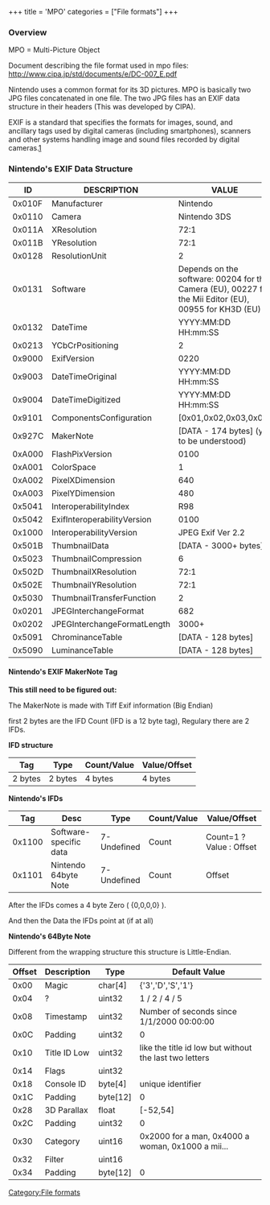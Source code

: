 +++
title = 'MPO'
categories = ["File formats"]
+++

### Overview

MPO = Multi-Picture Object

Document describing the file format used in mpo files:
<http://www.cipa.jp/std/documents/e/DC-007_E.pdf>

Nintendo uses a common format for its 3D pictures. MPO is basically two
JPG files concatenated in one file. The two JPG files has an EXIF data
structure in their headers (This was developed by CIPA).

EXIF is a standard that specifies the formats for images, sound, and
ancillary tags used by digital cameras (including smartphones), scanners
and other systems handling image and sound files recorded by digital
cameras.[1](http://en.wikipedia.org/wiki/Exchangeable_image_file_format)

### Nintendo's EXIF Data Structure

| ID     | DESCRIPTION                 | VALUE                                                                                                  |
|--------|-----------------------------|--------------------------------------------------------------------------------------------------------|
| 0x010F | Manufacturer                | Nintendo                                                                                               |
| 0x0110 | Camera                      | Nintendo 3DS                                                                                           |
| 0x011A | XResolution                 | 72:1                                                                                                   |
| 0x011B | YResolution                 | 72:1                                                                                                   |
| 0x0128 | ResolutionUnit              | 2                                                                                                      |
| 0x0131 | Software                    | Depends on the software: 00204 for the Camera (EU), 00227 for the Mii Editor (EU), 00955 for KH3D (EU) |
| 0x0132 | DateTime                    | YYYY:MM:DD HH:mm:SS                                                                                    |
| 0x0213 | YCbCrPositioning            | 2                                                                                                      |
| 0x9000 | ExifVersion                 | 0220                                                                                                   |
| 0x9003 | DateTimeOriginal            | YYYY:MM:DD HH:mm:SS                                                                                    |
| 0x9004 | DateTimeDigitized           | YYYY:MM:DD HH:mm:SS                                                                                    |
| 0x9101 | ComponentsConfiguration     | \[0x01,0x02,0x03,0x00\]                                                                                |
| 0x927C | MakerNote                   | \[DATA - 174 bytes\] (yet to be understood)                                                            |
| 0xA000 | FlashPixVersion             | 0100                                                                                                   |
| 0xA001 | ColorSpace                  | 1                                                                                                      |
| 0xA002 | PixelXDimension             | 640                                                                                                    |
| 0xA003 | PixelYDimension             | 480                                                                                                    |
| 0x5041 | InteroperabilityIndex       | R98                                                                                                    |
| 0x5042 | ExifInteroperabilityVersion | 0100                                                                                                   |
| 0x1000 | InteroperabilityVersion     | JPEG Exif Ver 2.2                                                                                      |
| 0x501B | ThumbnailData               | \[DATA - 3000+ bytes\]                                                                                 |
| 0x5023 | ThumbnailCompression        | 6                                                                                                      |
| 0x502D | ThumbnailXResolution        | 72:1                                                                                                   |
| 0x502E | ThumbnailYResolution        | 72:1                                                                                                   |
| 0x5030 | ThumbnailTransferFunction   | 2                                                                                                      |
| 0x0201 | JPEGInterchangeFormat       | 682                                                                                                    |
| 0x0202 | JPEGInterchangeFormatLength | 3000+                                                                                                  |
| 0x5091 | ChrominanceTable            | \[DATA - 128 bytes\]                                                                                   |
| 0x5090 | LuminanceTable              | \[DATA - 128 bytes\]                                                                                   |

#### Nintendo's EXIF MakerNote Tag

**This still need to be figured out:**

The MakerNote is made with Tiff Exif information (Big Endian)

first 2 bytes are the IFD Count (IFD is a 12 byte tag), Regulary there
are 2 IFDs.

**IFD structure**

| Tag     | Type    | Count/Value | Value/Offset |
|---------|---------|-------------|--------------|
| 2 bytes | 2 bytes | 4 bytes     | 4 bytes      |

**Nintendo's IFDs**

| Tag    | Desc                   | Type        | Count/Value | Value/Offset             |
|--------|------------------------|-------------|-------------|--------------------------|
| 0x1100 | Software-specific data | 7-Undefined | Count       | Count=1 ? Value : Offset |
| 0x1101 | Nintendo 64byte Note   | 7-Undefined | Count       | Offset                   |

After the IFDs comes a 4 byte Zero ( {0,0,0,0} ).

And then the Data the IFDs point at (if at all)

**Nintendo's 64Byte Note**

Different from the wrapping structure this structure is Little-Endian.

| Offset | Description  | Type       | Default Value                                          |
|--------|--------------|------------|--------------------------------------------------------|
| 0x00   | Magic        | char\[4\]  | {'3','D','S','1'}                                      |
| 0x04   | ?            | uint32     | 1 / 2 / 4 / 5                                          |
| 0x08   | Timestamp    | uint32     | Number of seconds since 1/1/2000 00:00:00              |
| 0x0C   | Padding      | uint32     | 0                                                      |
| 0x10   | Title ID Low | uint32     | like the title id low but without the last two letters |
| 0x14   | Flags        | uint32     |                                                        |
| 0x18   | Console ID   | byte\[4\]  | unique identifier                                      |
| 0x1C   | Padding      | byte\[12\] | 0                                                      |
| 0x28   | 3D Parallax  | float      | \[-52,54\]                                             |
| 0x2C   | Padding      | uint32     | 0                                                      |
| 0x30   | Category     | uint16     | 0x2000 for a man, 0x4000 a woman, 0x1000 a mii...      |
| 0x32   | Filter       | uint16     |                                                        |
| 0x34   | Padding      | byte\[12\] | 0                                                      |

[Category:File formats](Category:File_formats "wikilink")
